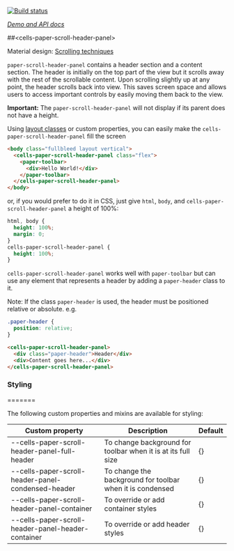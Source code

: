 
<!---

This README is automatically generated from the comments in these files:
paper-scroll-header-panel.html

Edit those files, and our readme bot will duplicate them over here!
Edit this file, and the bot will squash your changes :)

The bot does some handling of markdown. Please file a bug if it does the wrong
thing! https://github.com/PolymerLabs/tedium/issues

-->

[![Build status](https://travis-ci.org/PolymerElements/cells-paper-scroll-header-panel.svg?branch=master)](https://travis-ci.org/PolymerElements/cells-paper-scroll-header-panel)

_[Demo and API docs](https://elements.polymer-project.org/elements/cells-paper-scroll-header-panel)_


##&lt;cells-paper-scroll-header-panel&gt;

Material design: [Scrolling techniques](https://www.google.com/design/spec/patterns/scrolling-techniques.html)

`paper-scroll-header-panel` contains a header section and a content section.  The
header is initially on the top part of the view but it scrolls away with the
rest of the scrollable content.  Upon scrolling slightly up at any point, the
header scrolls back into view.  This saves screen space and allows users to
access important controls by easily moving them back to the view.

__Important:__ The `paper-scroll-header-panel` will not display if its parent does not have a height.

Using [layout classes](https://www.polymer-project.org/1.0/docs/migration.html#layout-attributes) or custom properties, you can easily make the `cells-paper-scroll-header-panel` fill the screen

```html
<body class="fullbleed layout vertical">
  <cells-paper-scroll-header-panel class="flex">
    <paper-toolbar>
      <div>Hello World!</div>
    </paper-toolbar>
  </cells-paper-scroll-header-panel>
</body>
```

or, if you would prefer to do it in CSS, just give `html`, `body`, and `cells-paper-scroll-header-panel` a height of 100%:

```css
html, body {
  height: 100%;
  margin: 0;
}
cells-paper-scroll-header-panel {
  height: 100%;
}
```

`cells-paper-scroll-header-panel` works well with `paper-toolbar` but can use any element
that represents a header by adding a `paper-header` class to it.

Note: If the class `paper-header` is used, the header must be positioned relative or absolute. e.g.

```css
.paper-header {
  position: relative;
}
```

```html
<cells-paper-scroll-header-panel>
  <div class="paper-header">Header</div>
  <div>Content goes here...</div>
</cells-paper-scroll-header-panel>
```

### Styling

=======

The following custom properties and mixins are available for styling:

| Custom property | Description | Default |
| --- | --- | --- |
| --cells-paper-scroll-header-panel-full-header | To change background for toolbar when it is at its full size | {} |
| --cells-paper-scroll-header-panel-condensed-header | To change the background for toolbar when it is condensed | {} |
| --cells-paper-scroll-header-panel-container | To override or add container styles | {} |
| --cells-paper-scroll-header-panel-header-container | To override or add header styles | {} |


